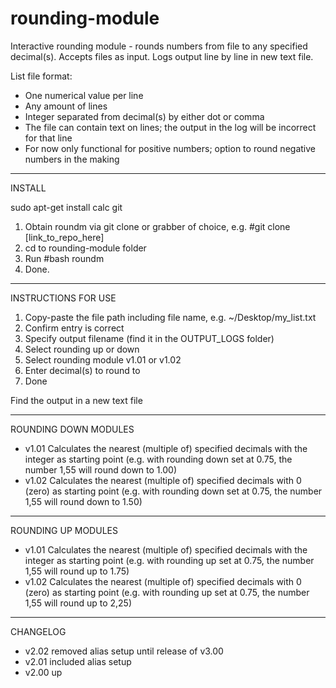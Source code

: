 # rounding-module
Interactive rounding module - rounds numbers from file to any specified decimal(s). Accepts files as input. Logs output line by line in new text file.


List file format:
- One numerical value per line
- Any amount of lines
- Integer separated from decimal(s) by either dot or comma
- The file can contain text on lines; the output in the log will be incorrect for that line
- For now only functional for positive numbers; option to round negative numbers in the making
____

INSTALL

sudo apt-get install calc git

1. Obtain roundm via git clone or grabber of choice, e.g. #git clone [link_to_repo_here]
2. cd to rounding-module folder
3. Run #bash roundm
4. Done.

____

INSTRUCTIONS FOR USE

1. Copy-paste the file path including file name, e.g. ~/Desktop/my_list.txt
2. Confirm entry is correct
3. Specify output filename (find it in the OUTPUT_LOGS folder)
4. Select rounding up or down
5. Select rounding module v1.01 or v1.02
6. Enter decimal(s) to round to
7. Done

Find the output in a new text file

____

ROUNDING DOWN MODULES

- v1.01 Calculates the nearest (multiple of) specified decimals with the integer as starting point (e.g. with rounding down set at 0.75, the number 1,55 will round down to 1.00)
- v1.02 Calculates the nearest (multiple of) specified decimals with 0 (zero) as starting point (e.g. with rounding down set at 0.75, the number 1,55 will round down to 1.50)

____

ROUNDING UP MODULES

- v1.01 Calculates the nearest (multiple of) specified decimals with the integer as starting point (e.g. with rounding up set at 0.75, the number 1,55 will round up to 1.75)
- v1.02 Calculates the nearest (multiple of) specified decimals with 0 (zero) as starting point (e.g. with rounding up set at 0.75, the number 1,55 will round up to 2,25)

____

CHANGELOG

- v2.02
  removed alias setup until release of v3.00
- v2.01
  included alias setup
- v2.00
  up
